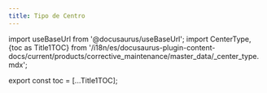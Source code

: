 ```yaml
---
title: Tipo de Centro
---
```


import useBaseUrl from '@docusaurus/useBaseUrl'; 
import CenterType, {toc as Title1TOC} from '/i18n/es/docusaurus-plugin-content-docs/current/products/corrective_maintenance/master_data/_center_type.mdx'; 

<CenterType/>


export const toc = [...Title1TOC];